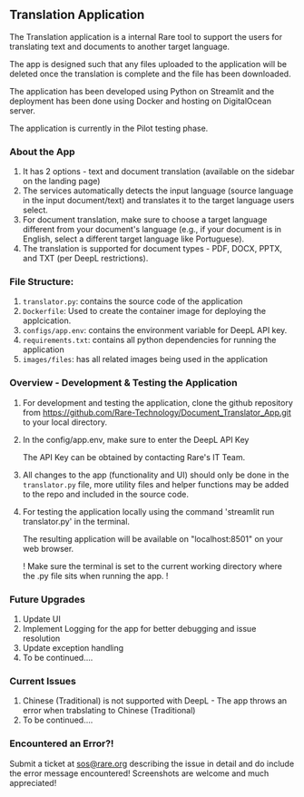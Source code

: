 ## Translation  Application

The Translation application is a internal Rare tool to support the users for translating text and documents to another target language.

The app is designed such that any files uploaded to the application will be deleted once the translation is complete and the file has been downloaded. 

The application has been developed using Python on Streamlit and the deployment has been done using Docker and hosting on DigitalOcean server.

The application is currently in the Pilot testing phase.

### About the App

1. It has 2 options - text and document translation (available on the sidebar on the landing page)
2. The services automatically detects the input language (source language in the input document/text) and translates it to the target language users select.
3. For document translation, make sure to  choose a target language different from your document's language (e.g., if your document is in English, select a different target language like Portuguese).
4. The translation is supported for document types - PDF, DOCX, PPTX, and TXT (per DeepL restrictions).

### File Structure:

1. `translator.py`: contains the source code of the application
2. `Dockerfile`: Used to create the container image for deploying the applcication.
3. `configs/app.env`: contains the environment variable for DeepL API key.
4. `requirements.txt`: contains all python dependencies for running the application
5. `images/files`: has all related images being used in the application

### Overview - Development & Testing the Application 

1. For development and testing the application, clone the github repository from https://github.com/Rare-Technology/Document_Translator_App.git to your local directory.
2. In the config/app.env, make sure to enter the DeepL API Key

    The API Key can be obtained by contacting Rare's IT Team.

3. All changes to the app (functionality and UI) should only be done in the `translator.py` file, more utility files and helper functions may be added to the repo and included in the source code.
4. For testing the application locally using the command 'streamlit run translator.py' in the terminal.

    The resulting application will be available on "localhost:8501" on your web browser.

    ! Make sure the terminal is set to the current working directory where the .py file sits when running the app. !

### Future Upgrades

1. Update UI
2. Implement Logging for the app for better debugging and issue resolution
3. Update exception handling
4. To be continued....

### Current Issues

1. Chinese (Traditional) is not supported with DeepL - The app throws an error when trabslating to Chinese (Traditional)
2. To be continued....

### Encountered an Error?!

Submit a ticket at sos@rare.org describing the issue in detail and do include the error message encountered! Screenshots are welcome and much appreciated!